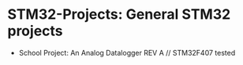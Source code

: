 # STM32-Projects: General STM32 projects

* School Project: An Analog Datalogger REV A // STM32F407 tested
